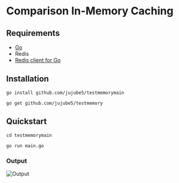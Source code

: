 # Comparison In-Memory Caching

## Requirements

- [Go](https://go.dev/doc/install)
- Redis
- [Redis client for Go](https://pkg.go.dev/github.com/go-redis/redis/v9)

## Installation

```shell
go install github.com/jujube5/testmemorymain
```

```shell
go get github.com/jujube5/testmemory
```

## Quickstart

```shell
cd testmemorymain
```
```shell
go run main.go
```
### Output

![Output](https://drive.google.com/uc?export=view&id=1DW3ntPPcaNdKvUF08bmg2xKL7ZOKrsQ7)

